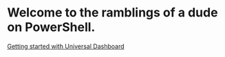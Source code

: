 # Welcome to the ramblings of a dude on PowerShell.

[Getting started with Universal Dashboard](UniversalDashboard/index.md)